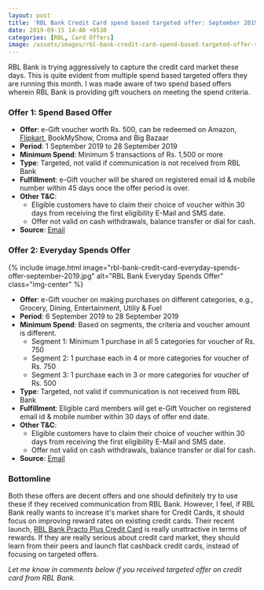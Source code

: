 ```yaml
---
layout: post
title: 'RBL Bank Credit Card spend based targeted offer: September 2019'
date: 2019-09-15 14:40 +0530
categories: [RBL, Card Offers]
image: /assets/images/rbl-bank-credit-card-spend-based-targeted-offer-september-2019.jpg
---
```


RBL Bank is trying aggressively to capture the credit card market these days. This is quite evident from multiple spend based targeted offers they are running this month. I was made aware of two spend based offers wherein RBL Bank is providing gift vouchers on meeting the spend criteria.

### Offer 1: Spend Based Offer

- **Offer**: e-Gift voucher worth Rs. 500, can be redeemed on Amazon, [Flipkart](https://l.cardinfo.in/flipkart), BookMyShow, Croma and Big Bazaar
- **Period**: 1 September 2019 to 28 September 2019
- **Minimum Spend**: Minimum 5 transactions of Rs. 1,500 or more
- **Type**: Targeted, not valid if communication is not received from RBL Bank
- **Fulfillment**: e-Gift voucher will be shared on registered email id & mobile number within 45 days once the offer period is over.
- **Other T&C**:
  - Eligible customers have to claim their choice of voucher within 30 days from receiving the first eligibility E-Mail and SMS date.
  - Offer not valid on cash withdrawals, balance transfer or dial for cash.
- **Source**: [Email](https://drws17a9qx558.cloudfront.net/document/offer-pdfs/terms-usage-doe1-transaction-27-aug-19.pdf)

### Offer 2: Everyday Spends Offer

{% include image.html image="rbl-bank-credit-card-everyday-spends-offer-september-2019.jpg" alt="RBL Bank Everyday Spends Offer" class="img-center" %}

- **Offer**: e-Gift voucher on making purchases on different categories, e.g., Grocery, Dining, Entertainment, Utiliy & Fuel
- **Period**: 6 September 2019 to 28 September 2019
- **Minimum Spend**: Based on segments, the criteria and voucher amount is different.
  - Segment 1: Minimum 1 purchase in all 5 categories for voucher of Rs. 750
  - Segment 2: 1 purchase each in 4 or more categories for voucher of Rs. 750
  - Segment 3: 1 purchase each in 3 or more categories for voucher of Rs. 500
- **Type**: Targeted, not valid if communication is not received from RBL Bank
- **Fulfillment**: Eligible card members will get e-Gift Voucher on registered email id & mobile number within 30 days of offer end date.
- **Other T&C**:
  - Eligible customers have to claim their choice of voucher within 30 days from receiving the first eligibility E-Mail and SMS date.
  - Offer not valid on cash withdrawals, balance transfer or dial for cash.
- **Source**: [Email](https://drws17a9qx558.cloudfront.net/document/offer-pdfs/terms-everyday-spends-offer-5sep19.pdf)

### Bottomline

Both these offers are decent offers and one should definitely try to use these if they received communication from RBL Bank. However, I feel, if RBL Bank really wants to increase it's market share for Credit Cards, it should focus on improving reward rates on existing credit cards. Their recent launch, [RBL Bank Practo Plus Credit Card](/rbl-bank-practo-plus-credit-card-launched/) is really unattractive in terms of rewards. If they are really serious about credit card market, they should learn from their peers and launch flat cashback credit cards, instead of focusing on targeted offers.

_Let me know in comments below if you received targeted offer on credit card from RBL Bank._
